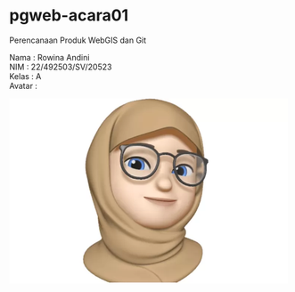 # pgweb-acara01   
Perencanaan Produk WebGIS dan Git

Nama : Rowina Andini   
NIM : 22/492503/SV/20523   
Kelas : A   
Avatar :

<img src="image\image.png" width="500">